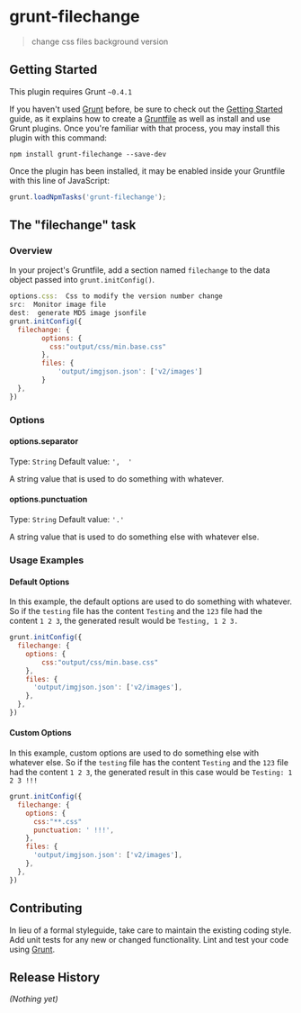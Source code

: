 # grunt-filechange

> change css files background version

## Getting Started
This plugin requires Grunt `~0.4.1`

If you haven't used [Grunt](http://gruntjs.com/) before, be sure to check out the [Getting Started](http://gruntjs.com/getting-started) guide, as it explains how to create a [Gruntfile](http://gruntjs.com/sample-gruntfile) as well as install and use Grunt plugins. Once you're familiar with that process, you may install this plugin with this command:

```shell
npm install grunt-filechange --save-dev
```

Once the plugin has been installed, it may be enabled inside your Gruntfile with this line of JavaScript:

```js
grunt.loadNpmTasks('grunt-filechange');
```

## The "filechange" task

### Overview
In your project's Gruntfile, add a section named `filechange` to the data object passed into `grunt.initConfig()`.

```js
options.css:  Css to modify the version number change
src:  Monitor image file
dest:  generate MD5 image jsonfile
grunt.initConfig({
  filechange: {
		options: {
		  css:"output/css/min.base.css"
		},
		files: {
			'output/imgjson.json': ['v2/images']
		}
  },
})
```

### Options

#### options.separator
Type: `String`
Default value: `',  '`

A string value that is used to do something with whatever.

#### options.punctuation
Type: `String`
Default value: `'.'`

A string value that is used to do something else with whatever else.

### Usage Examples

#### Default Options
In this example, the default options are used to do something with whatever. So if the `testing` file has the content `Testing` and the `123` file had the content `1 2 3`, the generated result would be `Testing, 1 2 3.`

```js
grunt.initConfig({
  filechange: {
    options: {
		css:"output/css/min.base.css"
	},
    files: {
      'output/imgjson.json': ['v2/images'],
    },
  },
})
```

#### Custom Options
In this example, custom options are used to do something else with whatever else. So if the `testing` file has the content `Testing` and the `123` file had the content `1 2 3`, the generated result in this case would be `Testing: 1 2 3 !!!`

```js
grunt.initConfig({
  filechange: {
    options: {
      css:"**.css"
      punctuation: ' !!!',
    },
    files: {
      'output/imgjson.json': ['v2/images'],
    },
  },
})
```

## Contributing
In lieu of a formal styleguide, take care to maintain the existing coding style. Add unit tests for any new or changed functionality. Lint and test your code using [Grunt](http://gruntjs.com/).

## Release History
_(Nothing yet)_
